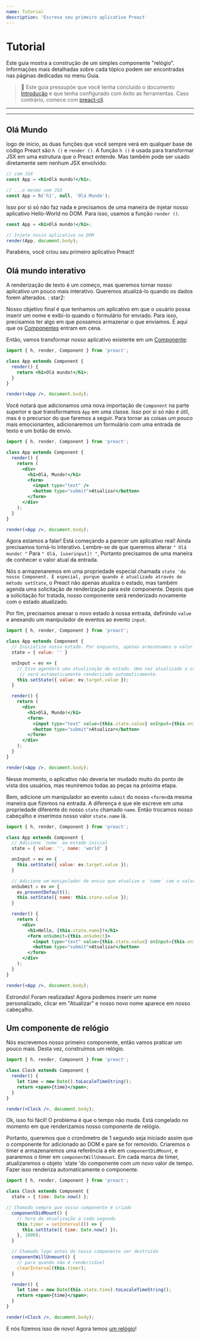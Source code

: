 ```yaml
---
name: Tutorial
description: 'Escreva seu primeiro aplicativo Preact'
---
```


# Tutorial

Este guia mostra a construção de um simples componente "relógio". Informações mais detalhadas sobre cada tópico podem ser encontradas nas páginas dedicadas no menu Guia.

> :information_desk_person: Este guia pressupõe que você tenha concluído o documento [Introdução](/guide/v10/getting-started)  e que tenha configurado com êxito as ferramentas. Caso contrário, comece com [preact-cli](/guide/v10/getting-started#best-practices-powered-with-preact-cli).

---

<div><toc></toc></div>

---

## Olá Mundo

logo de inicio, as duas funções que você sempre verá em qualquer base de código Preact são `h ()` e `render ()`. A função `h ()` é usada para transformar JSX em uma estrutura que o Preact entende. Mas também pode ser usado diretamente sem nenhum JSX envolvido:

```jsx
// com JSX
const App = <h1>Olá mundo!</h1>;

// ...o mesmo sem JSX
const App = h('h1', null, 'Olá Mundo');
```

Isso por si só não faz nada e precisamos de uma maneira de injetar nosso aplicativo Hello-World no DOM. Para isso, usamos a função `render ()`.

```jsx
const App = <h1>Olá mundo!</h1>;

// Injete nosso aplicativo no DOM
render(App, document.body);
```

Parabéns, você criou seu primeiro aplicativo Preact!

## Olá mundo interativo

A renderização de texto é um começo, mas queremos tornar nosso aplicativo um pouco mais interativo. Queremos atualizá-lo quando os dados forem alterados. : star2:

Nosso objetivo final é que tenhamos um aplicativo em que o usuário possa inserir um nome e exibi-lo quando o formulário for enviado. Para isso, precisamos ter algo em que possamos armazenar o que enviamos. É aqui que os [Componentes](/guide/v10/components) entram em cena.

Então, vamos transformar nosso aplicativo existente em um [Componente](/guide/v10/components):

```jsx
import { h, render, Component } from 'preact';

class App extends Component {
  render() {
    return <h1>Olá mundo!</h1>;
  }
}

render(<App />, document.body);
```

Você notará que adicionamos uma nova importação de `Component` na parte superior e que transformamos `App` em uma classe. Isso por si só não é útil, mas é o precursor do que faremos a seguir. Para tornar as coisas um pouco mais emocionantes, adicionaremos um formulário com uma entrada de texto e um botão de envio.

```jsx
import { h, render, Component } from 'preact';

class App extends Component {
  render() {
    return (
      <div>
        <h1>Olá, Mundo!</h1>
        <form>
          <input type="text" />
          <button type="submit">Atualizar</button>
        </form>
      </div>
    );
  }
}

render(<App />, document.body);
```

Agora estamos a falar! Está começando a parecer um aplicativo real! Ainda precisamos torná-lo interativo. Lembre-se de que queremos alterar `" Olá mundo! "` Para `" Olá, [userinput]! "`, Portanto precisamos de uma maneira de conhecer o valor atual da entrada.

Nós o armazenaremos em uma propriedade especial chamada `state 'do nosso Component. É especial, porque quando é atualizado através do método setState`, o Preact não apenas atualiza o estado, mas também agenda uma solicitação de renderização para este componente. Depois que a solicitação for tratada, nosso componente será renderizado novamente com o estado atualizado.

Por fim, precisamos anexar o novo estado à nossa entrada, definindo `value` e anexando um manipulador de eventos ao evento `input`.

```jsx
import { h, render, Component } from 'preact';

class App extends Component {
  // Inicialize nosso estado. Por enquanto, apenas armazenamos o valor de entrada
  state = { value: '' }

  onInput = ev => {
    // Isso agendará uma atualização de estado. Uma vez atualizado o componente
     // será automaticamente renderizado automaticamente.
    this.setState({ value: ev.target.value });
  }

  render() {
    return (
      <div>
        <h1>Olá, Mundo!</h1>
        <form>
          <input type="text" value={this.state.value} onInput={this.onInput} />
          <button type="submit">Atualizar</button>
        </form>
      </div>
    );
  }
}

render(<App />, document.body);
```

Nesse momento, o aplicativo não deveria ter mudado muito do ponto de vista dos usuários, mas reuniremos todas as peças na próxima etapa.

Bem, adicione um manipulador ao evento `submit` do nosso `<form>`da mesma maneira que fizemos na entrada. A diferença é que ele escreve em uma propriedade diferente do nosso `state` chamado `name`. Então trocamos nosso cabeçalho e inserimos nosso valor `state.name` lá.

```jsx
import { h, render, Component } from 'preact';

class App extends Component {
  // Adicione `nome` ao estado inicial
  state = { value: '', name: 'world' }

  onInput = ev => {
    this.setState({ value: ev.target.value });
  }

  // Adicione um manipulador de envio que atualize o `name` com o valor de entrada mais recente
  onSubmit = ev => {
    ev.preventDefault();
    this.setState({ name: this.state.value });
  }

  render() {
    return (
      <div>
        <h1>Hello, {this.state.name}!</h1>
        <form onSubmit={this.onSubmit}>
          <input type="text" value={this.state.value} onInput={this.onInput} />
          <button type="submit">Atualizar</button>
        </form>
      </div>
    );
  }
}

render(<App />, document.body);
```

Estrondo! Foram realizadas! Agora podemos inserir um nome personalizado, clicar em "Atualizar" e nosso novo nome aparece em nosso cabeçalho.

## Um componente de relógio

Nós escrevemos nosso primeiro componente, então vamos praticar um pouco mais. Desta vez, construímos um relógio.

```jsx
import { h, render, Component } from 'preact';

class Clock extends Component {
  render() {
    let time = new Date().toLocaleTimeString();
    return <span>{time}</span>;
  }
}

render(<Clock />, document.body);
```

Ok, isso foi fácil! O problema é que o tempo não muda. Está congelado no momento em que renderizamos nosso componente de relógio.

Portanto, queremos que o cronômetro de 1 segundo seja iniciado assim que o componente for adicionado ao DOM e pare se for removido. Criaremos o timer e armazenaremos uma referência a ele em `componentDidMount`, e pararemos o timer em `componentWillUnmount`. Em cada marca de timer, atualizaremos o objeto `state 'do componente com um novo valor de tempo. Fazer isso renderiza automaticamente o componente.

```jsx
import { h, render, Component } from 'preact';

class Clock extends Component {
  state = { time: Date.now() };

// Chamado sempre que nosso componente é criado
  componentDidMount() {
    // hora da atualização a cada segundo
    this.timer = setInterval(() => {
      this.setState({ time: Date.now() });
    }, 1000);
  }

  // Chamado logo antes do nosso componente ser destruído
  componentWillUnmount() {
    // para quando não é renderizável
    clearInterval(this.timer);
  }

  render() {
    let time = new Date(this.state.time).toLocaleTimeString();
    return <span>{time}</span>;
  }
}

render(<Clock />, document.body);
```

E nós fizemos isso de novo! Agora temos [um relógio](http://jsfiddle.net/developit/u9m5x0L7/embedded/result,js/)!
